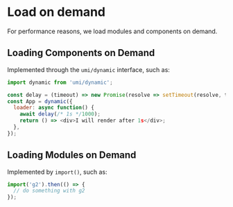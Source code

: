 # Load on demand

For performance reasons, we load modules and components on demand.

## Loading Components on Demand

Implemented through the `umi/dynamic` interface, such as:

```js
import dynamic from 'umi/dynamic';

const delay = (timeout) => new Promise(resolve => setTimeout(resolve, timeout));
const App = dynamic({
  loader: async function() {
    await delay(/* 1s */1000);
    return () => <div>I will render after 1s</div>;
  },
});
```

## Loading Modules on Demand

Implemented by `import()`, such as:

```js
import('g2').then(() => {
  // do something with g2
});
```
